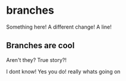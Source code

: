 # branches
Something here!
A different change!
A line!

## Branches are cool
Aren't they?
True story?!

I dont know!
Yes you do!
 really whats going on
 
